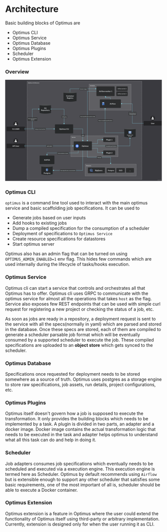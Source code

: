 # Architecture

Basic building blocks of Optimus are

- Optimus CLI
- Optimus Service
- Optimus Database
- Optimus Plugins
- Scheduler
- Optimus Extension

### Overview

![Architecture Diagram](/img/docs/OptimusArchitecture_dark_07June2021.png "OptimusArchitecture")

### Optimus CLI

`optimus` is a command line tool used to interact with the main optimus service and basic scaffolding job
specifications. It can be used to

- Generate jobs based on user inputs
- Add hooks to existing jobs
- Dump a compiled specification for the consumption of a scheduler
- Deployment of specifications to `Optimus Service`
- Create resource specifications for datastores
- Start optimus server

Optimus also has an admin flag that can be turned on using `OPTIMUS_ADMIN_ENABLED=1` env flag.
This hides few commands which are used internally during the lifecycle of tasks/hooks
execution.

### Optimus Service

Optimus cli can start a service that controls and orchestrates all that Optimus has to
offer. Optimus cli uses GRPC to communicate with the optimus service for almost all the
operations that takes `host` as the flag. Service also exposes few REST endpoints
that can be used with simple curl request for registering a new project or checking
the status of a job, etc.

As soon as jobs are ready in a repository, a deployment request is sent to the service
with all the specs(normally in yaml) which are parsed and stored in the database.
Once these specs are stored, each of them are compiled to generate a scheduler parsable
job format which will be eventually consumed by a supported scheduler to execute the
job. These compiled specifications are uploaded to an **object store** which gets synced
to the scheduler.

### Optimus Database

Specifications once requested for deployment needs to be stored somewhere as a source
of truth. Optimus uses postgres as a storage engine to store raw specifications, job
assets, run details, project configurations, etc.

### Optimus Plugins

Optimus itself doesn't govern how a job is supposed to execute the transformation. It
only provides the building blocks which needs to be implemented by a task. A plugin is
divided in two parts, an adapter and a docker image. Docker image contains the actual
transformation logic that needs to be executed in the task and adapter helps optimus
to understand what all this task can do and help in doing it.

### Scheduler

Job adapters consumes job specifications which eventually needs to be scheduled and
executed via a execution engine. This execution engine is termed here as Scheduler.
Optimus by default recommends using `Airflow` but is extensible enough to support any
other scheduler that satisfies some basic requirements, one of the most important
of all is, scheduler should be able to execute a Docker container.

### Optimus Extension

Optimus extension is a feature in Optimus where the user could extend the
functionality of Optimus itself using third-party or arbitrary
implementation. Currently, extension is designed only for when the
user running it as CLI.
